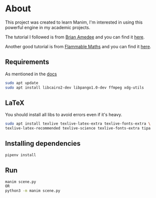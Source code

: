 # About

This project was created to learn Manim, I'm interested in using this powerful engine in my academic projects.

The tutorial I followed is from [Brian Amedee](https://www.youtube.com/channel/UCnNljeRcRb_Y7Ok_TNtgB2w) and you can find it [here](https://www.youtube.com/watch?v=KHGoFDB-raE).

Another good tutorial is from [Flammable Maths](https://www.youtube.com/channel/UCtAIs1VCQrymlAnw3mGonhw) and you can find it [here](https://www.youtube.com/watch?v=Jfgtl-AW5Oc).

## Requirements

As mentioned in the [docs](https://3b1b.github.io/manim/getting_started/installation.html)

```bash
sudo apt update
sudo apt install libcairo2-dev libpango1.0-dev ffmpeg xdg-utils

```

## LaTeX

You should install all libs to avoid errors even if it's heavy.

```bash
sudo apt install texlive texlive-latex-extra texlive-fonts-extra \
texlive-latex-recommended texlive-science texlive-fonts-extra tipa
```

## Installing dependencies

```bash
pipenv install
```

## Run

```bash
manim scene.py
OR
python3 -m manim scene.py
```
